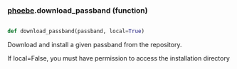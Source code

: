 ### [phoebe](phoebe.md).download_passband (function)


```py

def download_passband(passband, local=True)

```



Download and install a given passband from the repository.

If local=False, you must have permission to access the installation directory

